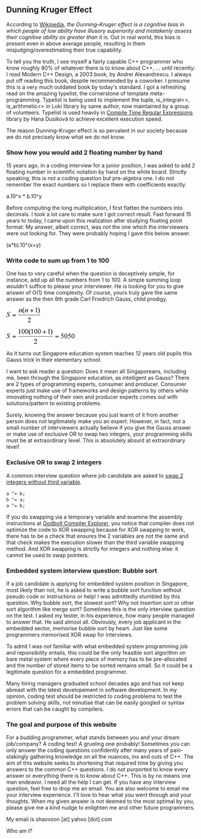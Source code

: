 ## Dunning Kruger Effect

According to [Wikipedia](https://en.wikipedia.org/wiki/Dunning%E2%80%93Kruger_effect), *the Dunning–Kruger effect is a cognitive bias in which people of low ability have illusory superiority and mistakenly assess their cognitive ability as greater than it is.* Out in real world, this bias is present even in above average people, resulting in them misjudging/overestimating their true capability.

To tell you the truth, I see myself a fairly capable C++ programmer who know roughly 80% of whatever there is to know about C++, ... until recently: I read Modern C++ Design, a 2003 book, by Andrei Alexandrescu. I always put off reading this book, despite recommended by a coworker. I presume this is a very much outdated book by today's standard. I got a refreshing read on the amazing typelist, the cornerstone of template meta-programming. Typelist is being used to implement the tuple, is_integral<>, is_arithmetic<> in Loki library by same author, now maintained by a group of volunteers. Typelist is used heavily in [Compile Time Regular Expressions](https://www.youtube.com/watch?v=QM3W36COnE4) library by Hana Dusíková to achieve excellent execution speed.

The reason Dunning–Kruger effect is so pervalent in our society because we do not precisely know what we do not know.

### Show how you would add 2 floating number by hand

15 years ago, in a coding interview for a junior position, I was asked to add 2 floating number in scientific notation by hand on the white board. Strictly speaking, this is not a coding question but pre-algebra one. I do not remember the exact numbers so I replace them with coefficients exactly.

a.10^x * b.10^y

Before computing the long multiplication, I first flatten the numbers into decimals. I took a lot care to make sure I got correct result. Fast forward 15 years to today, I came upon this realization after studying floating point format: My answer, albeit correct, was not the one which the interviewers were out looking for. They were probably hoping I gave this below answer.

(a*b).10^(x+y)

### Write code to sum up from 1 to 100

One has to very careful when the question is deceptively simple, for instance, add up all the numbers from 1 to 100. A simple summing loop wouldn't suffice to please your interviewer. He is looking for you to give answer of O(1) time complexity. Of course, yours truly gave the same answer as the then 8th grade Carl Friedrich Gauss, child prodigy.

![Guass summation formula](jo1.1.gif)<br/>

![The answer](jo1.2.gif)

As it turns out Singapore education system teaches 12 years old pupils this Gauss trick in their elementary school.

I want to ask reader a question: Does it mean all Singaporeans, including me, been through the Singapore education, as intelligent as Gauss? There are 2 types of programming experts, consumer and producer. Consumer experts just make use of frameworks and design patterns by others while innovating nothing of their own and producer experts comes out with solutions/pattern to existing problems.

Surely, knowing the answer because you just learnt of it from another person does not legitimately make you an expert. However, in fact, not a small number of interviewers actually believe if you give the Gauss answer or make use of exclusive OR to swap two integers, your programming skills must be at extraordinary level. This is absolutely absurd at extraordinary level!

### Exclusive OR to swap 2 integers

A common interview question where job candidate are asked to [swap 2 integers without third variable](https://en.wikipedia.org/wiki/XOR_swap_algorithm).

```
a ^= b;
b ^= a;
a ^= b;
```

If you do swapping via a temporary variable and examine the assembly instructions at [Godbolt Compiler Explorer](https://godbolt.org/), you notice that compiler does not optimize the code to XOR swapping because for XOR swapping to work, there has to be a check that ensures the 2 variables are not the same and that check makes the execution slower than the third variable swapping method. And XOR swapping is strictly for integers and nothing else: it cannot be used to swap pointers.


### Embedded system interview question: Bubble sort

If a job candidate is applying for embedded system position in Singapore, most likely than not, he is asked to write a bubble sort function without pseudo code or instructions or help! I was admittedly stumbled by this question. Why bubble sort, the slowest sort? Why not insertion sort or other sort algorithm like merge sort? Sometimes this is the only interview question on the test. I asked my tester, in his experience, how many people managed to answer that. He said almost all. Obviously, every job applicant in the embedded sector, memorise bubble sort by heart. Just like some programmers memorised XOR swap for interviews.

To admit I was not familiar with what embedded system programming job and reponsibility entails, this could be the only feasible sort algorithm on bare metal system where every piece of memory has to be pre-allocated and the number of stored items to be sorted remains small. So it could be a legitimate question for a embedded programmer.

Many hiring managers graduated school decades ago and has not keep abreast with the latest developement in software development. In my opinion, coding test should be restricted to coding problems to test the problem solving skills, not minutiae that can be easily googled or syntax errors that can be caught by compilers.


### The goal and purpose of this website

For a budding programmer, what stands between you and your dream job/company? A coding test! A grueling one probably! Sometimes you can only answer the coding questions confidently after many years of pain-stakingly gathering knowledge on all the nuances, ins and outs of C++. The aim of this website seeks to shortening that required time by giving you answers to the common C++ questions. I do not purported to know every answer or everything there is to know about C++. This is by no means one man endeavor. I need all the help I can get. If you have any interview question, feel free to drop me an email. You are also welcome to email me your interview experience. I'll love to hear what you went through and your thoughts. When my given answer is not deemed to the most optimal by you, please give me a kind nudge to enlighten me and other future programmers.


My email is shaovoon [at] yahoo [dot] com


Who am I?


